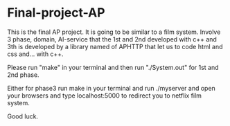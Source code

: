 # Final-project-AP




This is the final AP project. It is going to be similar to a film system.
Involve 3 phase, domain, AI-service that the 1st and 2nd developed with c++
and 3th is developed by a library named of APHTTP that let us to code html and css and...
with c++.

Please run "make" in your terminal and then run "./System.out" for 1st and 2nd phase.

Either for phase3 run make in your terminal and run ./myserver and open your browsers
and type localhost:5000 to redirect you to netflix film system.


Good luck.
